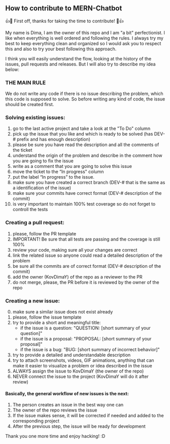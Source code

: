 ## How to contribute to MERN-Chatbot


👍🎉 First off, thanks for taking the time to contribute! 🎉👍

My name is Dima, I am the owner of this repo and I am "a bit" perfectionist. I like when everything is well ordered and following the rules. I always try my best to keep everything clean and organized so I would ask you to respect this and also to try your best following this approach.  

I think you will easily understand the flow, looking at the history of the issues, pull requests and releases. But I will also try to describe my idea below:

### THE MAIN RULE
We do not write any code if there is no issue describing the problem, which this code is supposed to solve. So before writing any kind of code, the issue should be created first.

### Solving existing issues: 
1) go to the last active project and take a look at the "To Do" column 
2) pick up the issue that you like and which is ready to be solved (has DEV-# prefix and has enough description)
3) please be sure you have read the description and all the comments of the ticket
4) understand the origin of the problem and describe in the comment how you are going to fix the issue
5) write as a comment that you are going to solve this issue
6) move the ticket to the “In progress" column
7) put the label “In progress” to the issue. 
8) make sure you have created a correct branch (DEV-# that is the same as a identification of the issue) 
9) make sure your commits have correct format (DEV-# description of the commit)
10) is very important to maintain 100% test coverage so do not forget to controll the tests

### Creating a pull request: 
1) please, follow the PR template
2) IMPORTANT! Be sure that all tests are passing and the coverage is still 100%
3) review your code, making sure all your changes are correct
4) link the related issue so anyone could read a detailed description of the problem
5) be sure all the commits are of correct format (DEV-# description of the commit)
6) add the owner (KovDimaY) of the repo as a reviewer to the PR
7) do not merge, please, the PR before it is reviewed by the owner of the repo 

### Creating a new issue:
0) make sure a similar issue does not exist already
1) please, follow the issue template
2) try to provide a short and meaningful title:
    - if the issue is a question: "QUESTION: [short summary of your question]"
    - if the issue is a proposal: "PROPOSAL: [short summary of your proposal]"
    - if the issue is a bug: "BUG: [short summary of incorrect behavior]"
3) try to provide a detailed and understandable description
4) try to attach screenshots, videos, GIF animations, anything that can make it easier to visualize a problem or idea described in the issue
5) ALWAYS assign the issue to KovDimaY (the owner of the repo)
6) NEVER connect the issue to the project (KovDimaY will do it after review)

#### Basically, the general workflow of new issues is the next:
1) The person creates an issue in the best way one can
2) The owner of the repo reviews the issue
3) If the issue makes sense, it will be corrected if needed and added to the corresponding project
4) After the previous step, the issue will be ready for development

Thank you one more time and enjoy hacking! :D